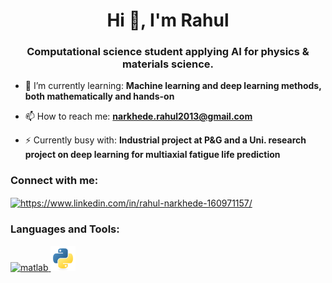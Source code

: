 

<h1 align="center">Hi 👋, I'm Rahul</h1>
<h3 align="center">Computational science student applying AI for physics & materials science.</h3>

- 🌱 I’m currently learning: **Machine learning and deep learning methods, both mathematically and hands-on**

- 📫 How to reach me: **narkhede.rahul2013@gmail.com**

- ⚡ Currently busy with: **Industrial project at P&G and a Uni. research project on deep learning for multiaxial fatigue life prediction**

<h3 align="left">Connect with me:</h3>
<p align="left">
<a href="https://www.linkedin.com/in/rahul-narkhede-160971157" target="blank"><img align="center" src="https://raw.githubusercontent.com/rahuldkjain/github-profile-readme-generator/master/src/images/icons/Social/linked-in-alt.svg" alt="https://www.linkedin.com/in/rahul-narkhede-160971157/" height="30" width="40" /></a>


<h3 align="left">Languages and Tools:</h3>
<p align="left"> <a href="https://www.mathworks.com/" target="_blank" rel="noreferrer"> <img src="https://upload.wikimedia.org/wikipedia/commons/2/21/Matlab_Logo.png" alt="matlab" width="40" height="40"/> </a> <a href="https://www.python.org" target="_blank" rel="noreferrer"> <img src="https://raw.githubusercontent.com/devicons/devicon/master/icons/python/python-original.svg" alt="python" width="40" height="40"/> </a> </p>

